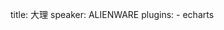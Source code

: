 title: 大理
speaker: ALIENWARE
plugins:
    - echarts

<slide class="bg-black-blue aligncenter" image="https://gulimall-chenbaitao.oss-cn-hangzhou.aliyuncs.com/typora/5a2d4bb581c6eb77c7d5216b.jpg">
<slide class="bg-black-blue aligncenter" image="https://gulimall-chenbaitao.oss-cn-hangzhou.aliyuncs.com/typora/b2a94e73a306003edc2b2534.jpg">

<!-- # 大理 {.text-landing.text-shadow} -->

<!-- By ALIENWARE {.text-intro} -->

<!-- [:fa-github: Github](https://github.com/ksky521/nodeppt){.button.ghost} -->